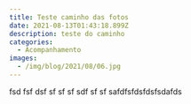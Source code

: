 ```yaml
---
title: Teste caminho das fotos
date: 2021-08-13T01:43:18.899Z
description: teste do caminho
categories:
  - Acompanhamento
images:
  - /img/blog/2021/08/06.jpg
---
```

fsd fsf dsf sf sf sf sdf sf sf safdfsfdsfdsfsdafds